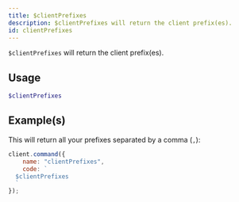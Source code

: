 ```yaml
---
title: $clientPrefixes
description: $clientPrefixes will return the client prefix(es).
id: clientPrefixes
---
```


`$clientPrefixes` will return the client prefix(es).

## Usage

```php
$clientPrefixes
```

## Example(s)

This will return all your prefixes separated by a comma (`,`):

```javascript
client.command({
    name: "clientPrefixes",
    code: `
  $clientPrefixes
  `
});
```
